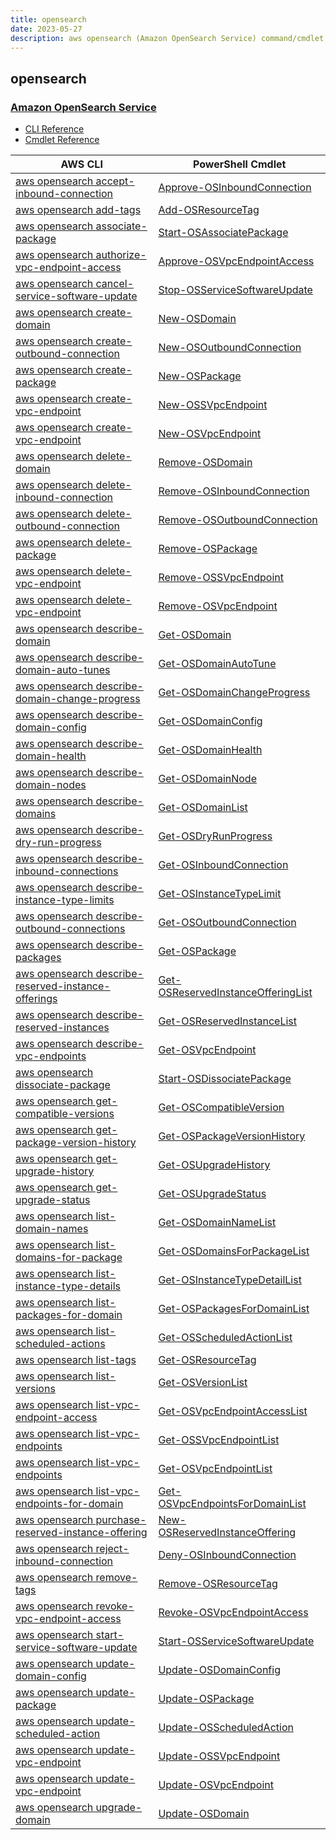 ```yaml
---
title: opensearch
date: 2023-05-27
description: aws opensearch (Amazon OpenSearch Service) command/cmdlet list.
---
```


## opensearch

### [Amazon OpenSearch Service](https://aws.amazon.com/opensearch-service/)

* [CLI Reference](https://docs.aws.amazon.com/cli/latest/reference/opensearch/index.html)
* [Cmdlet Reference](https://docs.aws.amazon.com/powershell/latest/reference/items/OpenSearchService_cmdlets.html)

|AWS CLI|PowerShell Cmdlet|
|----|----|
|[aws opensearch accept-inbound-connection](https://docs.aws.amazon.com/cli/latest/reference/opensearch/accept-inbound-connection.html)|[Approve-OSInboundConnection](https://docs.aws.amazon.com/powershell/latest/reference/items/Approve-OSInboundConnection.html)|
|[aws opensearch add-tags](https://docs.aws.amazon.com/cli/latest/reference/opensearch/add-tags.html)|[Add-OSResourceTag](https://docs.aws.amazon.com/powershell/latest/reference/items/Add-OSResourceTag.html)|
|[aws opensearch associate-package](https://docs.aws.amazon.com/cli/latest/reference/opensearch/associate-package.html)|[Start-OSAssociatePackage](https://docs.aws.amazon.com/powershell/latest/reference/items/Start-OSAssociatePackage.html)|
|[aws opensearch authorize-vpc-endpoint-access](https://docs.aws.amazon.com/cli/latest/reference/opensearch/authorize-vpc-endpoint-access.html)|[Approve-OSVpcEndpointAccess](https://docs.aws.amazon.com/powershell/latest/reference/items/Approve-OSVpcEndpointAccess.html)|
|[aws opensearch cancel-service-software-update](https://docs.aws.amazon.com/cli/latest/reference/opensearch/cancel-service-software-update.html)|[Stop-OSServiceSoftwareUpdate](https://docs.aws.amazon.com/powershell/latest/reference/items/Stop-OSServiceSoftwareUpdate.html)|
|[aws opensearch create-domain](https://docs.aws.amazon.com/cli/latest/reference/opensearch/create-domain.html)|[New-OSDomain](https://docs.aws.amazon.com/powershell/latest/reference/items/New-OSDomain.html)|
|[aws opensearch create-outbound-connection](https://docs.aws.amazon.com/cli/latest/reference/opensearch/create-outbound-connection.html)|[New-OSOutboundConnection](https://docs.aws.amazon.com/powershell/latest/reference/items/New-OSOutboundConnection.html)|
|[aws opensearch create-package](https://docs.aws.amazon.com/cli/latest/reference/opensearch/create-package.html)|[New-OSPackage](https://docs.aws.amazon.com/powershell/latest/reference/items/New-OSPackage.html)|
|[aws opensearch create-vpc-endpoint](https://docs.aws.amazon.com/cli/latest/reference/opensearch/create-vpc-endpoint.html)|[New-OSSVpcEndpoint](https://docs.aws.amazon.com/powershell/latest/reference/items/New-OSSVpcEndpoint.html)|
|[aws opensearch create-vpc-endpoint](https://docs.aws.amazon.com/cli/latest/reference/opensearch/create-vpc-endpoint.html)|[New-OSVpcEndpoint](https://docs.aws.amazon.com/powershell/latest/reference/items/New-OSVpcEndpoint.html)|
|[aws opensearch delete-domain](https://docs.aws.amazon.com/cli/latest/reference/opensearch/delete-domain.html)|[Remove-OSDomain](https://docs.aws.amazon.com/powershell/latest/reference/items/Remove-OSDomain.html)|
|[aws opensearch delete-inbound-connection](https://docs.aws.amazon.com/cli/latest/reference/opensearch/delete-inbound-connection.html)|[Remove-OSInboundConnection](https://docs.aws.amazon.com/powershell/latest/reference/items/Remove-OSInboundConnection.html)|
|[aws opensearch delete-outbound-connection](https://docs.aws.amazon.com/cli/latest/reference/opensearch/delete-outbound-connection.html)|[Remove-OSOutboundConnection](https://docs.aws.amazon.com/powershell/latest/reference/items/Remove-OSOutboundConnection.html)|
|[aws opensearch delete-package](https://docs.aws.amazon.com/cli/latest/reference/opensearch/delete-package.html)|[Remove-OSPackage](https://docs.aws.amazon.com/powershell/latest/reference/items/Remove-OSPackage.html)|
|[aws opensearch delete-vpc-endpoint](https://docs.aws.amazon.com/cli/latest/reference/opensearch/delete-vpc-endpoint.html)|[Remove-OSSVpcEndpoint](https://docs.aws.amazon.com/powershell/latest/reference/items/Remove-OSSVpcEndpoint.html)|
|[aws opensearch delete-vpc-endpoint](https://docs.aws.amazon.com/cli/latest/reference/opensearch/delete-vpc-endpoint.html)|[Remove-OSVpcEndpoint](https://docs.aws.amazon.com/powershell/latest/reference/items/Remove-OSVpcEndpoint.html)|
|[aws opensearch describe-domain](https://docs.aws.amazon.com/cli/latest/reference/opensearch/describe-domain.html)|[Get-OSDomain](https://docs.aws.amazon.com/powershell/latest/reference/items/Get-OSDomain.html)|
|[aws opensearch describe-domain-auto-tunes](https://docs.aws.amazon.com/cli/latest/reference/opensearch/describe-domain-auto-tunes.html)|[Get-OSDomainAutoTune](https://docs.aws.amazon.com/powershell/latest/reference/items/Get-OSDomainAutoTune.html)|
|[aws opensearch describe-domain-change-progress](https://docs.aws.amazon.com/cli/latest/reference/opensearch/describe-domain-change-progress.html)|[Get-OSDomainChangeProgress](https://docs.aws.amazon.com/powershell/latest/reference/items/Get-OSDomainChangeProgress.html)|
|[aws opensearch describe-domain-config](https://docs.aws.amazon.com/cli/latest/reference/opensearch/describe-domain-config.html)|[Get-OSDomainConfig](https://docs.aws.amazon.com/powershell/latest/reference/items/Get-OSDomainConfig.html)|
|[aws opensearch describe-domain-health](https://docs.aws.amazon.com/cli/latest/reference/opensearch/describe-domain-health.html)|[Get-OSDomainHealth](https://docs.aws.amazon.com/powershell/latest/reference/items/Get-OSDomainHealth.html)|
|[aws opensearch describe-domain-nodes](https://docs.aws.amazon.com/cli/latest/reference/opensearch/describe-domain-nodes.html)|[Get-OSDomainNode](https://docs.aws.amazon.com/powershell/latest/reference/items/Get-OSDomainNode.html)|
|[aws opensearch describe-domains](https://docs.aws.amazon.com/cli/latest/reference/opensearch/describe-domains.html)|[Get-OSDomainList](https://docs.aws.amazon.com/powershell/latest/reference/items/Get-OSDomainList.html)|
|[aws opensearch describe-dry-run-progress](https://docs.aws.amazon.com/cli/latest/reference/opensearch/describe-dry-run-progress.html)|[Get-OSDryRunProgress](https://docs.aws.amazon.com/powershell/latest/reference/items/Get-OSDryRunProgress.html)|
|[aws opensearch describe-inbound-connections](https://docs.aws.amazon.com/cli/latest/reference/opensearch/describe-inbound-connections.html)|[Get-OSInboundConnection](https://docs.aws.amazon.com/powershell/latest/reference/items/Get-OSInboundConnection.html)|
|[aws opensearch describe-instance-type-limits](https://docs.aws.amazon.com/cli/latest/reference/opensearch/describe-instance-type-limits.html)|[Get-OSInstanceTypeLimit](https://docs.aws.amazon.com/powershell/latest/reference/items/Get-OSInstanceTypeLimit.html)|
|[aws opensearch describe-outbound-connections](https://docs.aws.amazon.com/cli/latest/reference/opensearch/describe-outbound-connections.html)|[Get-OSOutboundConnection](https://docs.aws.amazon.com/powershell/latest/reference/items/Get-OSOutboundConnection.html)|
|[aws opensearch describe-packages](https://docs.aws.amazon.com/cli/latest/reference/opensearch/describe-packages.html)|[Get-OSPackage](https://docs.aws.amazon.com/powershell/latest/reference/items/Get-OSPackage.html)|
|[aws opensearch describe-reserved-instance-offerings](https://docs.aws.amazon.com/cli/latest/reference/opensearch/describe-reserved-instance-offerings.html)|[Get-OSReservedInstanceOfferingList](https://docs.aws.amazon.com/powershell/latest/reference/items/Get-OSReservedInstanceOfferingList.html)|
|[aws opensearch describe-reserved-instances](https://docs.aws.amazon.com/cli/latest/reference/opensearch/describe-reserved-instances.html)|[Get-OSReservedInstanceList](https://docs.aws.amazon.com/powershell/latest/reference/items/Get-OSReservedInstanceList.html)|
|[aws opensearch describe-vpc-endpoints](https://docs.aws.amazon.com/cli/latest/reference/opensearch/describe-vpc-endpoints.html)|[Get-OSVpcEndpoint](https://docs.aws.amazon.com/powershell/latest/reference/items/Get-OSVpcEndpoint.html)|
|[aws opensearch dissociate-package](https://docs.aws.amazon.com/cli/latest/reference/opensearch/dissociate-package.html)|[Start-OSDissociatePackage](https://docs.aws.amazon.com/powershell/latest/reference/items/Start-OSDissociatePackage.html)|
|[aws opensearch get-compatible-versions](https://docs.aws.amazon.com/cli/latest/reference/opensearch/get-compatible-versions.html)|[Get-OSCompatibleVersion](https://docs.aws.amazon.com/powershell/latest/reference/items/Get-OSCompatibleVersion.html)|
|[aws opensearch get-package-version-history](https://docs.aws.amazon.com/cli/latest/reference/opensearch/get-package-version-history.html)|[Get-OSPackageVersionHistory](https://docs.aws.amazon.com/powershell/latest/reference/items/Get-OSPackageVersionHistory.html)|
|[aws opensearch get-upgrade-history](https://docs.aws.amazon.com/cli/latest/reference/opensearch/get-upgrade-history.html)|[Get-OSUpgradeHistory](https://docs.aws.amazon.com/powershell/latest/reference/items/Get-OSUpgradeHistory.html)|
|[aws opensearch get-upgrade-status](https://docs.aws.amazon.com/cli/latest/reference/opensearch/get-upgrade-status.html)|[Get-OSUpgradeStatus](https://docs.aws.amazon.com/powershell/latest/reference/items/Get-OSUpgradeStatus.html)|
|[aws opensearch list-domain-names](https://docs.aws.amazon.com/cli/latest/reference/opensearch/list-domain-names.html)|[Get-OSDomainNameList](https://docs.aws.amazon.com/powershell/latest/reference/items/Get-OSDomainNameList.html)|
|[aws opensearch list-domains-for-package](https://docs.aws.amazon.com/cli/latest/reference/opensearch/list-domains-for-package.html)|[Get-OSDomainsForPackageList](https://docs.aws.amazon.com/powershell/latest/reference/items/Get-OSDomainsForPackageList.html)|
|[aws opensearch list-instance-type-details](https://docs.aws.amazon.com/cli/latest/reference/opensearch/list-instance-type-details.html)|[Get-OSInstanceTypeDetailList](https://docs.aws.amazon.com/powershell/latest/reference/items/Get-OSInstanceTypeDetailList.html)|
|[aws opensearch list-packages-for-domain](https://docs.aws.amazon.com/cli/latest/reference/opensearch/list-packages-for-domain.html)|[Get-OSPackagesForDomainList](https://docs.aws.amazon.com/powershell/latest/reference/items/Get-OSPackagesForDomainList.html)|
|[aws opensearch list-scheduled-actions](https://docs.aws.amazon.com/cli/latest/reference/opensearch/list-scheduled-actions.html)|[Get-OSScheduledActionList](https://docs.aws.amazon.com/powershell/latest/reference/items/Get-OSScheduledActionList.html)|
|[aws opensearch list-tags](https://docs.aws.amazon.com/cli/latest/reference/opensearch/list-tags.html)|[Get-OSResourceTag](https://docs.aws.amazon.com/powershell/latest/reference/items/Get-OSResourceTag.html)|
|[aws opensearch list-versions](https://docs.aws.amazon.com/cli/latest/reference/opensearch/list-versions.html)|[Get-OSVersionList](https://docs.aws.amazon.com/powershell/latest/reference/items/Get-OSVersionList.html)|
|[aws opensearch list-vpc-endpoint-access](https://docs.aws.amazon.com/cli/latest/reference/opensearch/list-vpc-endpoint-access.html)|[Get-OSVpcEndpointAccessList](https://docs.aws.amazon.com/powershell/latest/reference/items/Get-OSVpcEndpointAccessList.html)|
|[aws opensearch list-vpc-endpoints](https://docs.aws.amazon.com/cli/latest/reference/opensearch/list-vpc-endpoints.html)|[Get-OSSVpcEndpointList](https://docs.aws.amazon.com/powershell/latest/reference/items/Get-OSSVpcEndpointList.html)|
|[aws opensearch list-vpc-endpoints](https://docs.aws.amazon.com/cli/latest/reference/opensearch/list-vpc-endpoints.html)|[Get-OSVpcEndpointList](https://docs.aws.amazon.com/powershell/latest/reference/items/Get-OSVpcEndpointList.html)|
|[aws opensearch list-vpc-endpoints-for-domain](https://docs.aws.amazon.com/cli/latest/reference/opensearch/list-vpc-endpoints-for-domain.html)|[Get-OSVpcEndpointsForDomainList](https://docs.aws.amazon.com/powershell/latest/reference/items/Get-OSVpcEndpointsForDomainList.html)|
|[aws opensearch purchase-reserved-instance-offering](https://docs.aws.amazon.com/cli/latest/reference/opensearch/purchase-reserved-instance-offering.html)|[New-OSReservedInstanceOffering](https://docs.aws.amazon.com/powershell/latest/reference/items/New-OSReservedInstanceOffering.html)|
|[aws opensearch reject-inbound-connection](https://docs.aws.amazon.com/cli/latest/reference/opensearch/reject-inbound-connection.html)|[Deny-OSInboundConnection](https://docs.aws.amazon.com/powershell/latest/reference/items/Deny-OSInboundConnection.html)|
|[aws opensearch remove-tags](https://docs.aws.amazon.com/cli/latest/reference/opensearch/remove-tags.html)|[Remove-OSResourceTag](https://docs.aws.amazon.com/powershell/latest/reference/items/Remove-OSResourceTag.html)|
|[aws opensearch revoke-vpc-endpoint-access](https://docs.aws.amazon.com/cli/latest/reference/opensearch/revoke-vpc-endpoint-access.html)|[Revoke-OSVpcEndpointAccess](https://docs.aws.amazon.com/powershell/latest/reference/items/Revoke-OSVpcEndpointAccess.html)|
|[aws opensearch start-service-software-update](https://docs.aws.amazon.com/cli/latest/reference/opensearch/start-service-software-update.html)|[Start-OSServiceSoftwareUpdate](https://docs.aws.amazon.com/powershell/latest/reference/items/Start-OSServiceSoftwareUpdate.html)|
|[aws opensearch update-domain-config](https://docs.aws.amazon.com/cli/latest/reference/opensearch/update-domain-config.html)|[Update-OSDomainConfig](https://docs.aws.amazon.com/powershell/latest/reference/items/Update-OSDomainConfig.html)|
|[aws opensearch update-package](https://docs.aws.amazon.com/cli/latest/reference/opensearch/update-package.html)|[Update-OSPackage](https://docs.aws.amazon.com/powershell/latest/reference/items/Update-OSPackage.html)|
|[aws opensearch update-scheduled-action](https://docs.aws.amazon.com/cli/latest/reference/opensearch/update-scheduled-action.html)|[Update-OSScheduledAction](https://docs.aws.amazon.com/powershell/latest/reference/items/Update-OSScheduledAction.html)|
|[aws opensearch update-vpc-endpoint](https://docs.aws.amazon.com/cli/latest/reference/opensearch/update-vpc-endpoint.html)|[Update-OSSVpcEndpoint](https://docs.aws.amazon.com/powershell/latest/reference/items/Update-OSSVpcEndpoint.html)|
|[aws opensearch update-vpc-endpoint](https://docs.aws.amazon.com/cli/latest/reference/opensearch/update-vpc-endpoint.html)|[Update-OSVpcEndpoint](https://docs.aws.amazon.com/powershell/latest/reference/items/Update-OSVpcEndpoint.html)|
|[aws opensearch upgrade-domain](https://docs.aws.amazon.com/cli/latest/reference/opensearch/upgrade-domain.html)|[Update-OSDomain](https://docs.aws.amazon.com/powershell/latest/reference/items/Update-OSDomain.html)|

